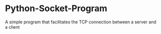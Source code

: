 # Python-Socket-Program
A simple program that facilitates the TCP connection between a server and a client
